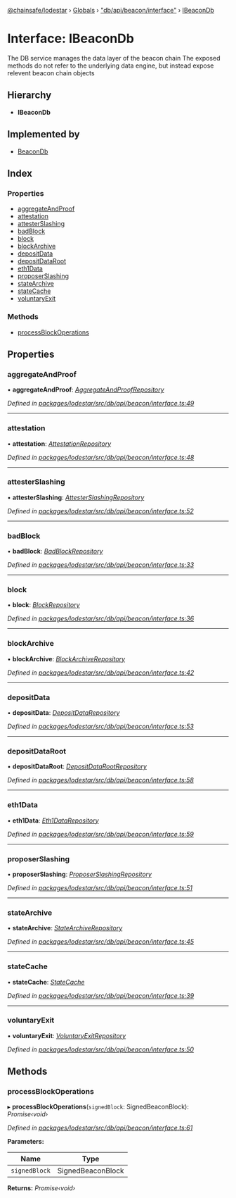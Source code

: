 [@chainsafe/lodestar](../README.md) › [Globals](../globals.md) › ["db/api/beacon/interface"](../modules/_db_api_beacon_interface_.md) › [IBeaconDb](_db_api_beacon_interface_.ibeacondb.md)

# Interface: IBeaconDb

The DB service manages the data layer of the beacon chain
The exposed methods do not refer to the underlying data engine,
but instead expose relevent beacon chain objects

## Hierarchy

* **IBeaconDb**

## Implemented by

* [BeaconDb](../classes/_db_api_beacon_beacon_.beacondb.md)

## Index

### Properties

* [aggregateAndProof](_db_api_beacon_interface_.ibeacondb.md#aggregateandproof)
* [attestation](_db_api_beacon_interface_.ibeacondb.md#attestation)
* [attesterSlashing](_db_api_beacon_interface_.ibeacondb.md#attesterslashing)
* [badBlock](_db_api_beacon_interface_.ibeacondb.md#badblock)
* [block](_db_api_beacon_interface_.ibeacondb.md#block)
* [blockArchive](_db_api_beacon_interface_.ibeacondb.md#blockarchive)
* [depositData](_db_api_beacon_interface_.ibeacondb.md#depositdata)
* [depositDataRoot](_db_api_beacon_interface_.ibeacondb.md#depositdataroot)
* [eth1Data](_db_api_beacon_interface_.ibeacondb.md#eth1data)
* [proposerSlashing](_db_api_beacon_interface_.ibeacondb.md#proposerslashing)
* [stateArchive](_db_api_beacon_interface_.ibeacondb.md#statearchive)
* [stateCache](_db_api_beacon_interface_.ibeacondb.md#statecache)
* [voluntaryExit](_db_api_beacon_interface_.ibeacondb.md#voluntaryexit)

### Methods

* [processBlockOperations](_db_api_beacon_interface_.ibeacondb.md#processblockoperations)

## Properties

###  aggregateAndProof

• **aggregateAndProof**: *[AggregateAndProofRepository](../classes/_db_api_beacon_repositories_aggregateandproof_.aggregateandproofrepository.md)*

*Defined in [packages/lodestar/src/db/api/beacon/interface.ts:49](https://github.com/ChainSafe/lodestar/blob/da7050e4c/packages/lodestar/src/db/api/beacon/interface.ts#L49)*

___

###  attestation

• **attestation**: *[AttestationRepository](../classes/_db_api_beacon_repositories_attestation_.attestationrepository.md)*

*Defined in [packages/lodestar/src/db/api/beacon/interface.ts:48](https://github.com/ChainSafe/lodestar/blob/da7050e4c/packages/lodestar/src/db/api/beacon/interface.ts#L48)*

___

###  attesterSlashing

• **attesterSlashing**: *[AttesterSlashingRepository](../classes/_db_api_beacon_repositories_attesterslashing_.attesterslashingrepository.md)*

*Defined in [packages/lodestar/src/db/api/beacon/interface.ts:52](https://github.com/ChainSafe/lodestar/blob/da7050e4c/packages/lodestar/src/db/api/beacon/interface.ts#L52)*

___

###  badBlock

• **badBlock**: *[BadBlockRepository](../classes/_db_api_beacon_repositories_badblock_.badblockrepository.md)*

*Defined in [packages/lodestar/src/db/api/beacon/interface.ts:33](https://github.com/ChainSafe/lodestar/blob/da7050e4c/packages/lodestar/src/db/api/beacon/interface.ts#L33)*

___

###  block

• **block**: *[BlockRepository](../classes/_db_api_beacon_repositories_block_.blockrepository.md)*

*Defined in [packages/lodestar/src/db/api/beacon/interface.ts:36](https://github.com/ChainSafe/lodestar/blob/da7050e4c/packages/lodestar/src/db/api/beacon/interface.ts#L36)*

___

###  blockArchive

• **blockArchive**: *[BlockArchiveRepository](../classes/_db_api_beacon_repositories_blockarchive_.blockarchiverepository.md)*

*Defined in [packages/lodestar/src/db/api/beacon/interface.ts:42](https://github.com/ChainSafe/lodestar/blob/da7050e4c/packages/lodestar/src/db/api/beacon/interface.ts#L42)*

___

###  depositData

• **depositData**: *[DepositDataRepository](../classes/_db_api_beacon_repositories_depositdata_.depositdatarepository.md)*

*Defined in [packages/lodestar/src/db/api/beacon/interface.ts:53](https://github.com/ChainSafe/lodestar/blob/da7050e4c/packages/lodestar/src/db/api/beacon/interface.ts#L53)*

___

###  depositDataRoot

• **depositDataRoot**: *[DepositDataRootRepository](../classes/_db_api_beacon_repositories_depositdataroot_.depositdatarootrepository.md)*

*Defined in [packages/lodestar/src/db/api/beacon/interface.ts:58](https://github.com/ChainSafe/lodestar/blob/da7050e4c/packages/lodestar/src/db/api/beacon/interface.ts#L58)*

___

###  eth1Data

• **eth1Data**: *[Eth1DataRepository](../classes/_db_api_beacon_repositories_eth1data_.eth1datarepository.md)*

*Defined in [packages/lodestar/src/db/api/beacon/interface.ts:59](https://github.com/ChainSafe/lodestar/blob/da7050e4c/packages/lodestar/src/db/api/beacon/interface.ts#L59)*

___

###  proposerSlashing

• **proposerSlashing**: *[ProposerSlashingRepository](../classes/_db_api_beacon_repositories_proposerslashing_.proposerslashingrepository.md)*

*Defined in [packages/lodestar/src/db/api/beacon/interface.ts:51](https://github.com/ChainSafe/lodestar/blob/da7050e4c/packages/lodestar/src/db/api/beacon/interface.ts#L51)*

___

###  stateArchive

• **stateArchive**: *[StateArchiveRepository](../classes/_db_api_beacon_repositories_statearchive_.statearchiverepository.md)*

*Defined in [packages/lodestar/src/db/api/beacon/interface.ts:45](https://github.com/ChainSafe/lodestar/blob/da7050e4c/packages/lodestar/src/db/api/beacon/interface.ts#L45)*

___

###  stateCache

• **stateCache**: *[StateCache](../classes/_db_api_beacon_statecache_.statecache.md)*

*Defined in [packages/lodestar/src/db/api/beacon/interface.ts:39](https://github.com/ChainSafe/lodestar/blob/da7050e4c/packages/lodestar/src/db/api/beacon/interface.ts#L39)*

___

###  voluntaryExit

• **voluntaryExit**: *[VoluntaryExitRepository](../classes/_db_api_beacon_repositories_voluntaryexit_.voluntaryexitrepository.md)*

*Defined in [packages/lodestar/src/db/api/beacon/interface.ts:50](https://github.com/ChainSafe/lodestar/blob/da7050e4c/packages/lodestar/src/db/api/beacon/interface.ts#L50)*

## Methods

###  processBlockOperations

▸ **processBlockOperations**(`signedBlock`: SignedBeaconBlock): *Promise‹void›*

*Defined in [packages/lodestar/src/db/api/beacon/interface.ts:61](https://github.com/ChainSafe/lodestar/blob/da7050e4c/packages/lodestar/src/db/api/beacon/interface.ts#L61)*

**Parameters:**

Name | Type |
------ | ------ |
`signedBlock` | SignedBeaconBlock |

**Returns:** *Promise‹void›*
